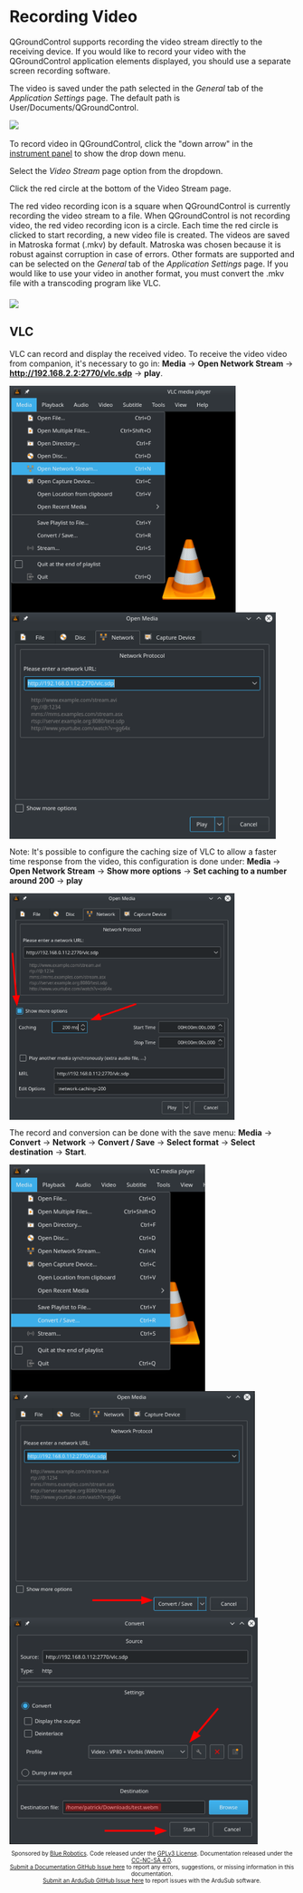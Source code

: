 # Recording Video

QGroundControl supports recording the video stream directly to the receiving device. If you would like to record your video with the QGroundControl application elements displayed, you should use a separate screen recording software. 

The video is saved under the path selected in the *General* tab of the *Application Settings* page. The default path is User/Documents/QGroundControl.

<img src="/images/qgc/qgc-stream-save-path.png" class="img-responsive img-center" style="max-height:600px;">

To record video in QGroundControl, click the "down arrow" in the <a href="https://docs.qgroundcontrol.com/en/FlyView/FlyView.html#instrument_panel">instrument panel</a> to show the drop down menu. 

Select the *Video Stream* page option from the dropdown. 

Click the red circle at the bottom of the Video Stream page. 

The red video recording icon is a square when QGroundControl is currently recording the video stream to a file. When QGroundControl is not recording video, the red video recording icon is a circle. Each time the red circle is clicked to start recording, a new video file is created. The videos are saved in Matroska format (.mkv) by default. Matroska was chosen because it is robust against corruption in case of errors. Other formats are supported and can be selected on the *General* tab of the *Application Settings* page. If you would like to use your video in another format, you must convert the .mkv file with a transcoding program like VLC.

<img src="/images/qgc/qgc-stream-recording.gif" class="img-responsive img-center" style="max-height:400px;" align="middle">


## VLC

VLC can record and display the received video. To receive the video video from companion, it's necessary
to go in: **Media** → **Open Network Stream** → **http://192.168.2.2:2770/vlc.sdp** → **play**.

<img src="/images/vlc/media.png" class="img-responsive img-center" style="max-height:400px;" align="middle">

<img src="/images/vlc/network.png" class="img-responsive img-center" style="max-height:400px;" align="middle">

Note: It's possible to configure the caching size of VLC to allow a faster time response from the video, this configuration
is done under: **Media** → **Open Network Stream** → **Show more options** → **Set caching to a number around 200** → **play**

<img src="/images/vlc/caching.png" class="img-responsive img-center" style="max-height:400px;" align="middle">

The record and conversion can be done with the save menu: **Media** → **Convert** → **Network** → **Convert / Save** → **Select format** → **Select destination** → **Start**.

<img src="/images/vlc/convert.png" class="img-responsive img-center" style="max-height:400px;" align="middle">

<img src="/images/vlc/save.png" class="img-responsive img-center" style="max-height:400px;" align="middle">

<img src="/images/vlc/start-convert.png" class="img-responsive img-center" style="max-height:400px;" align="middle">

<p style="font-size:10px; text-align:center">
Sponsored by <a href="http://www.bluerobotics.com/">Blue Robotics</a>. Code released under the <a href="https://github.com/bluerobotics/ardusub/blob/master/COPYING.txt">GPLv3 License</a>. Documentation released under the <a href="https://creativecommons.org/licenses/by-nc-sa/4.0/">CC-NC-SA 4.0</a>.<br />
<a href="https://github.com/bluerobotics/ardusub-docs/issues/">Submit a Documentation GitHub Issue here</a> to report any errors, suggestions, or missing information in this documentation.<br />
<a href="https://github.com/bluerobotics/ardusub/issues/">Submit an ArduSub GitHub Issue here</a> to report issues with the ArduSub software.
</p>
